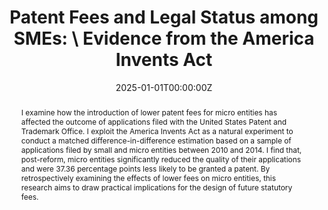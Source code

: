 ---
title: 'Patent Fees and Legal Status among SMEs: \\ Evidence from the America Invents Act'
notes:
  - "🏆 Awarded *RES Scholars '25*"

# Authors
# If you created a profile for a user (e.g. the default `admin` user), write the username (folder name) here
# and it will be replaced with their full name and linked to their profile.
authors:

date: '2025-01-01T00:00:00Z'
doi: ''
  
# Schedule page publish date (NOT publication's date).
publishDate: '2025-01-01T00:00:00Z'

# Publication type.
# Legend: 0 = Uncategorized; 1 = Conference paper; 2 = Journal article;
# 3 = Preprint / Working Paper; 4 = Report; 5 = Book; 6 = Book section;
# 7 = Thesis; 8 = Patent
publication_types: ['3']

# Abstract

abstract: I examine how the introduction of lower patent fees for micro entities has affected the outcome of applications filed with the United States Patent and Trademark Office. I exploit the America Invents Act as a natural experiment to conduct a matched difference-in-difference estimation based on a sample of applications filed by small and micro entities between 2010 and 2014. I find that, post-reform, micro entities significantly reduced the quality of their applications and were 37.36 percentage points less likely to be granted a patent. By retrospectively examining the effects of lower fees on micro entities, this research aims to draw practical implications for the design of future statutory fees.

# Summary. An optional shortened abstract.
summary: 

tags: [Patent Fees, Legal Status, Patent Quality, America Invents Act]

# Display this page in the Featured widget?
featured: true

# Custom links (uncomment lines below)
# links:
# - name: Custom Link
#   url: http://labelling.org

url_pdf: ''
url_code: ''
url_dataset: ''
url_poster: ''
url_project: ''
url_slides: ''
url_source: ''
url_video: ''

# Featured image
# To use, add an image named `featured.jpg/png` to your page's folder.
image:
  caption: 'Image credit: [**Unsplash**](https://unsplash.com/photos/chair-parts-chart-hanging-on-wall-Mpq0LddqiTk)'
  focal_point: ''
  preview_only: false
---